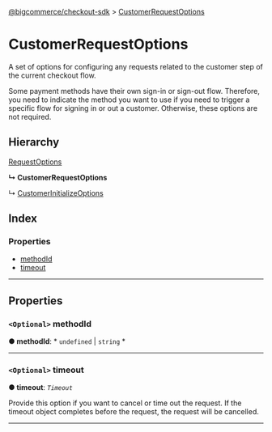 [@bigcommerce/checkout-sdk](../README.md) > [CustomerRequestOptions](../interfaces/customerrequestoptions.md)

# CustomerRequestOptions

A set of options for configuring any requests related to the customer step of the current checkout flow.

Some payment methods have their own sign-in or sign-out flow. Therefore, you need to indicate the method you want to use if you need to trigger a specific flow for signing in or out a customer. Otherwise, these options are not required.

## Hierarchy

 [RequestOptions](requestoptions.md)

**↳ CustomerRequestOptions**

↳  [CustomerInitializeOptions](customerinitializeoptions.md)

## Index

### Properties

* [methodId](customerrequestoptions.md#methodid)
* [timeout](customerrequestoptions.md#timeout)

---

## Properties

<a id="methodid"></a>

### `<Optional>` methodId

**● methodId**: * `undefined` &#124; `string`
*

___
<a id="timeout"></a>

### `<Optional>` timeout

**● timeout**: *`Timeout`*

Provide this option if you want to cancel or time out the request. If the timeout object completes before the request, the request will be cancelled.

___

